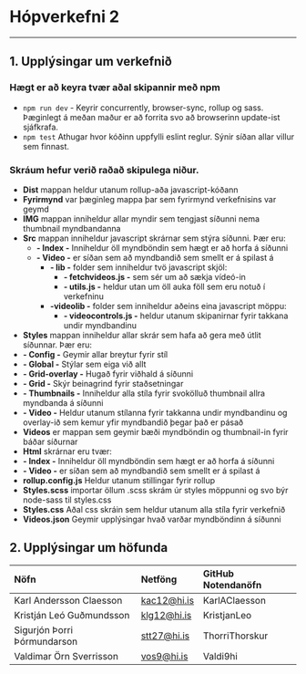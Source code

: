 # Hópverkefni 2
---
## 1. Upplýsingar um verkefnið
### Hægt er að keyra tvær aðal skipannir með npm
* `npm run dev` - Keyrir concurrently, browser-sync, rollup og sass. Þæginlegt á meðan maður er að forrita svo að browserinn update-ist sjáfkrafa.
* `npm test` Athugar hvor kóðinn uppfylli eslint reglur. Sýnir síðan allar villur sem finnast.
### Skráum hefur verið raðað skipulega niður.
* **Dist** mappan heldur utanum rollup-aða javascript-kóðann
* **Fyrirmynd** var þæginleg mappa þar sem fyrirmynd verkefnisins var geymd
* **IMG** mappan inniheldur allar myndir sem tengjast síðunni nema thumbnail myndbandanna
* **Src** mappan inniheldur javascript skrárnar sem stýra síðunni. Þær eru:
  * **- Index -** Inniheldur öll myndböndin sem hægt er að horfa á síðunni
  * **- Video -** er síðan sem að myndbandið sem smellt er  á spilast á
     * **- lib -** folder sem inniheldur tvö javascript skjöl:
        * **- fetchvideos.js -** sem sér um að sækja vídeó-in 
        * **- utils.js -** heldur utan um öll auka föll sem eru notuð í verkefninu
     * **-videolib -** folder sem inniheldur aðeins eina javascript möppu:
        * **- videocontrols.js -** heldur utanum skipanirnar fyrir takkana undir myndbandinu
* **Styles** mappan inniheldur allar skrár sem hafa að gera með útlit síðunnar. Þær eru:
* **- Config -** Geymir allar breytur fyrir stíl
* **- Global -** Stýlar sem eiga við allt
* **- Grid-overlay -** Hugað fyrir viðhald á síðunni
* **- Grid -** Skýr beinagrind fyrir staðsetningar
* **- Thumbnails -** Inniheldur alla stíla fyrir svokölluð thumbnail allra myndbanda á síðunni
* **- Video -** Heldur utanum stílanna fyrir takkanna undir myndbandinu og overlay-ið sem kemur yfir myndbandið þegar það er pásað
* **Videos** er mappan sem geymir bæði myndböndin og thumbnail-in fyrir báðar síðurnar
* **Html** skrárnar eru tvær:
* **- Index -** Inniheldur öll myndböndin sem hægt er að horfa á síðunni
* **- Video -** er síðan sem að myndbandið sem smellt er  á spilast á
* **rollup.config.js** Heldur utanum stillingar fyrir rollup
* **Styles.scss** importar öllum .scss skrám úr styles möppunni og svo býr node-sass til styles.css 
* **Styles.css** Aðal css skráin sem heldur utanum alla stíla fyrir verkefnið
* **Videos.json** Geymir upplýsingar hvað varðar myndböndinn á síðunni
## 2. Upplýsingar um höfunda
| Nöfn                        | Netföng       | GitHub Notendanöfn |
| :----------------------------|:-------------| :------------------|
| Karl Andersson Claesson     | kac12@hi.is   | KarlAClaesson |
| Kristján Leó Guðmundsson    | klg12@hi.is   | KristjanLeo   |
| Sigurjón Þorri Þórmundarson | stt27@hi.is   | ThorriThorskur|
| Valdimar Örn Sverrisson     | vos9@hi.is    | Valdi9hi      |
